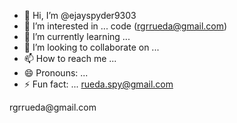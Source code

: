 - 👋 Hi, I’m @ejayspyder9303
- 👀 I’m interested in ... code (rgrrueda@gmail.com)
- 🌱 I’m currently learning ...
- 💞️ I’m looking to collaborate on ...
- 📫 How to reach me ...
- 😄 Pronouns: ...
- ⚡ Fun fact: ... rueda.spy@gmail.com

<!---
ejayspyder9303/ejayspyder9303 is a ✨ special ✨ repository because its `README.md` (this file) appears on your GitHub profile.
You can click the Preview link to take a look at your changes.
--->rgrrueda@gmail.com
